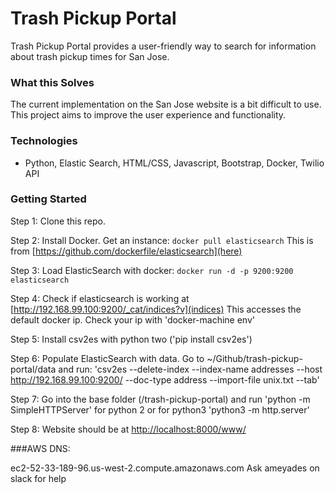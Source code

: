 # Trash Pickup Portal

Trash Pickup Portal provides a user-friendly way to search for information about trash pickup times for San Jose.

### What this Solves
The current implementation on the San Jose website is a bit difficult to use. This project aims to improve the user experience and functionality.

### Technologies

* Python, Elastic Search, HTML/CSS, Javascript, Bootstrap, Docker, Twilio API

### Getting Started

Step 1: Clone this repo.  

Step 2: Install Docker.  Get an instance: `docker pull elasticsearch`
This is from [https://github.com/dockerfile/elasticsearch](here)

Step 3: Load ElasticSearch with docker: `docker run -d -p 9200:9200 elasticsearch`

Step 4: Check if elasticsearch is working at [http://192.168.99.100:9200/_cat/indices?v](indices)
This accesses the default docker ip.  Check your ip with 'docker-machine env'

Step 5: Install csv2es with python two ('pip install csv2es')

Step 6: Populate ElasticSearch with data.  Go to ~/Github/trash-pickup-portal/data and run:
'csv2es --delete-index --index-name addresses --host http://192.168.99.100:9200/ --doc-type address --import-file unix.txt --tab'

Step 7: Go into the base folder (/trash-pickup-portal) and run 'python -m SimpleHTTPServer' for python 2 or for python3 'python3 -m http.server' 

Step 8: Website should be at [http://localhost:8000/www/](localhost)

###AWS DNS:

ec2-52-33-189-96.us-west-2.compute.amazonaws.com
Ask ameyades on slack for help
